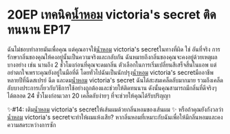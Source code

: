 #  20EP เทคนิค[น้ำหอม](https://ceresaperfume.com) victoria's secret ติดทนนาน EP17
ฉันไม่ชอบทำลายมันเพื่อคุณ แต่คุณอาจใช้[น้ำหอม](https://ceresaperfume.com) victoria's secretในทางที่ผิด ใช่ อันที่จริง การรักษากลิ่นของคุณให้คงอยู่นั้นเป็นความจริงและกลับกัน ฉันหมายถึงกลิ่นของคุณจะคงอยู่ด้วยเหตุผลบางอย่าง เช่น นานถึง 2 ชั่วโมงก่อนที่คุณจะดมกลิ่น ตัวเลือกในการเริ่มเปลี่ยนสีเสร็จสิ้นในแอพ แต่อย่าตกใจเพราะคุณยังอยู่ในมือที่ดี โดยทั่วไปฉันเป็นนักปรุง[น้ำหอม](https://ceresaperfume.com) victoria's secretมืออาชีพ หลายปีที่ฉีดสเปรย์ ฉีด และดม[น้ำหอม](https://ceresaperfume.com) victoria's secret ฉันได้สะสมเคล็ดลับมากมาย รวมถึงเคล็ดลับบางประการเกี่ยวกับวิธีการใช้อย่างถูกต้องและช่วยให้ติดทนนาน ดังนั้นคุณสามารถมีกลิ่นที่ดีจริงๆ ได้ตลอด 24 ชั่วโมงก่อนเวลา 20 เคล็ดลับง่ายๆ ที่จะช่วยให้คุณได้รับปริญญา

✨#14: เติม[น้ำหอม](https://ceresaperfume.com) victoria's secretให้เส้นผมด้วยกลิ่นหอมของเส้นผม ✨
หรือถ้าคุณยังกังวลว่า[น้ำหอม](https://ceresaperfume.com) victoria's secretจะทำให้ผมแห้งเสีย? หากลิ่นหอมที่เหมาะกับฉันเพื่อให้มีกลิ่นหอมและคงความสดระหว่างการซัก